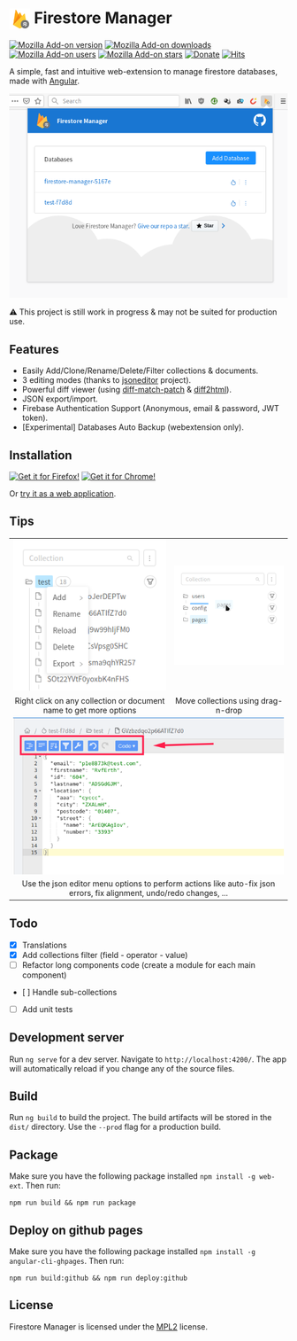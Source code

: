 # <img src="src/assets/images/firestore_logo.png" alt="icon" width="38" align="top" /> Firestore Manager

[![Mozilla Add-on version](https://img.shields.io/amo/v/firestore-manager.svg)](https://addons.mozilla.org/firefox/addon/firestore-manager/?src=external-github-shield-downloads)
[![Mozilla Add-on downloads](https://img.shields.io/amo/dw/firestore-manager.svg)](https://addons.mozilla.org/firefox/addon/firestore-manager/?src=external-github-shield-downloads)
[![Mozilla Add-on users](https://img.shields.io/amo/users/firestore-manager.svg)](https://addons.mozilla.org/firefox/addon/firestore-manager/statistics/)
[![Mozilla Add-on stars](https://img.shields.io/amo/stars/firestore-manager.svg)](https://addons.mozilla.org/firefox/addon/firestore-manager/reviews/)
[![Donate](https://img.shields.io/badge/PayPal-Donate-gray.svg?style=flat&logo=paypal&colorA=0071bb&logoColor=fff)](https://www.paypal.me/axeldev)
[![Hits](https://hits.seeyoufarm.com/api/count/incr/badge.svg?url=https%3A%2F%2Fgithub.com%2FFirebaseGoodies%2Ffirestore-manager&count_bg=%2379C83D&title_bg=%23555555&icon=&icon_color=%23E7E7E7&title=hits&edge_flat=false)](https://hits.seeyoufarm.com)

A simple, fast and intuitive web-extension to manage firestore databases, made with [Angular](https://github.com/angular).

![screenshot](screenshots/popup.png)

:warning: This project is still work in progress & may not be suited for production use.

## Features

<!-- - Clean UI (based on [ng-zorro-antd](https://github.com/NG-ZORRO/ng-zorro-antd)). -->
- Easily Add/Clone/Rename/Delete/Filter collections & documents.
- 3 editing modes (thanks to [jsoneditor](https://github.com/josdejong/jsoneditor) project).
- Powerful diff viewer (using [diff-match-patch](https://github.com/google/diff-match-patch) & [diff2html](https://github.com/rtfpessoa/diff2html)).
- JSON export/import.
- Firebase Authentication Support (Anonymous, email & password, JWT token).
- [Experimental] Databases Auto Backup (webextension only).

## Installation

[![Get it for Firefox!](https://addons.cdn.mozilla.net/static/img/addons-buttons/AMO-button_1.png)](https://addons.mozilla.org/firefox/addon/firestore-manager/?src=external-github-download)
[![Get it for Chrome!](https://developer.chrome.com/webstore/images/ChromeWebStore_BadgeWBorder_206x58.png)](https://github.com/FirebaseGoodies/firestore-manager/releases)

Or [try it as a web application](https://firebasegoodies.github.io/firestore-manager/manager).

## Tips

<table>
  <tr align="center">
    <td>
      <img src="screenshots/tips/right_click_context_menu.png" alt="right click to open context menu"/>
    </td>
    <td>
      <img src="screenshots/tips/move_collections.png" alt="move collections"/>
    </td>
  </tr>
  <tr align="center">
    <td>
      Right click on any collection or document name to get more options
    </td>
    <td>
      Move collections using drag-n-drop
    </td>
  </tr>
  <tr align="center">
    <td colspan="2">
      <img src="screenshots/tips/json_editor_menu.png" alt="json editor menu"/>
    </td>
  </tr>
  <tr align="center">
    <td colspan="2">
      Use the json editor menu options to perform actions like auto-fix json errors, fix alignment, undo/redo changes, ...
    </td>
  </tr>
</table>

## Todo

- [x] Translations
- [x] Add collections filter (field - operator - value)
- [ ] Refactor long components code (create a module for each main component)
- [ ] Handle sub-collections
- [ ] Add unit tests

## Development server

Run `ng serve` for a dev server. Navigate to `http://localhost:4200/`. The app will automatically reload if you change any of the source files.

## Build

Run `ng build` to build the project. The build artifacts will be stored in the `dist/` directory. Use the `--prod` flag for a production build.

## Package

Make sure you have the following package installed `npm install -g web-ext`. Then run:

```
npm run build && npm run package
```

## Deploy on github pages

Make sure you have the following package installed `npm install -g angular-cli-ghpages`. Then run:

```
npm run build:github && npm run deploy:github
```

## License

Firestore Manager is licensed under the [MPL2](LICENSE) license.
